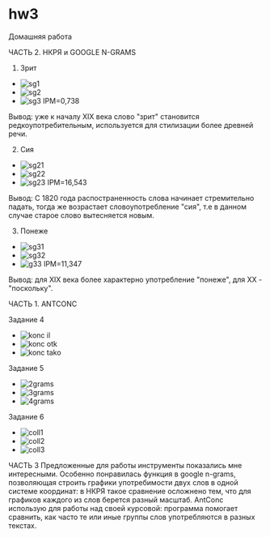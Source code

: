 # hw3
Домашняя работа

ЧАСТЬ 2. НКРЯ и GOOGLE N-GRAMS

1. Зрит
* ![sg1](https://user-images.githubusercontent.com/46749050/55622814-ebe12080-57a9-11e9-9334-db84c6cdc42e.png)
* ![sg2](https://user-images.githubusercontent.com/46749050/55623046-7d509280-57aa-11e9-965d-5c129e109adf.jpg)
* ![sg3](https://user-images.githubusercontent.com/46749050/55623197-f18b3600-57aa-11e9-993d-f519d715bd90.png)
IPM=0,738

Вывод: уже к началу XIX века слово "зрит" становится редкоупотребительным, используется для стилизации более древней речи.

2. Сия
* ![sg21](https://user-images.githubusercontent.com/46749050/55652929-a5191800-57f5-11e9-9778-9f360908c03a.png)
* ![sg22](https://user-images.githubusercontent.com/46749050/55651835-85ccbb80-57f2-11e9-8e0b-90cf4b5129f2.png)
* ![sg23](https://user-images.githubusercontent.com/46749050/55651836-85ccbb80-57f2-11e9-8a4d-941cedc29d75.png)
 IPM=16,543
 
Вывод: С 1820 года распостраненность слова начинает стремительно падать, тогда же возрастает словоупотребление "сия", т.е в данном случае старое слово вытесняется новым.

3. Понеже
* ![sg31](https://user-images.githubusercontent.com/46749050/55667815-05e23800-586a-11e9-9838-d5c98fce7749.png)
* ![sg32](https://user-images.githubusercontent.com/46749050/55667816-05e23800-586a-11e9-9661-6e740ffa6bd2.png)
* ![g33](https://user-images.githubusercontent.com/46749050/55667814-0549a180-586a-11e9-99a8-6ca2d82966a2.png)
IPM=11,347

Вывод: для XIX века более характерно употребление "понеже", для XX - "поскольку".

ЧАСТЬ 1. ANTCONC

Задание 4
* ![konc il](https://user-images.githubusercontent.com/46749050/55672235-6ccf1380-58a1-11e9-8983-336f99daf13f.png)
* ![konc otk](https://user-images.githubusercontent.com/46749050/55672236-6ccf1380-58a1-11e9-90cb-9f15a7981ac4.png)
* ![konc tako](https://user-images.githubusercontent.com/46749050/55672237-6ccf1380-58a1-11e9-8e12-aacda1725714.png)

Задание 5
* ![2grams](https://user-images.githubusercontent.com/46749050/55672656-3b0c7b80-58a6-11e9-94be-299bebd3f321.png)
* ![3grams](https://user-images.githubusercontent.com/46749050/55672657-3ba51200-58a6-11e9-8746-36137474210d.png)
* ![4grams](https://user-images.githubusercontent.com/46749050/55672658-3ba51200-58a6-11e9-8ce6-ee79b8435524.png)

Задание 6
* ![coll1](https://user-images.githubusercontent.com/46749050/55672865-c850cf80-58a8-11e9-8ae7-1d8e9d10bb08.png)
* ![coll2](https://user-images.githubusercontent.com/46749050/55672866-c850cf80-58a8-11e9-8f77-2d53413a59c1.png)
* ![coll3](https://user-images.githubusercontent.com/46749050/55672867-c850cf80-58a8-11e9-89a2-f975cf5f77bc.png)

ЧАСТЬ 3
Предложенные для работы инструменты показались мне интересными. Особенно понравилась функция в google n-grams, позволяющая строить графики употребимости двух слов в одной системе координат: в НКРЯ такое сравнение осложнено тем, что для графиков каждого из слов берется разный масштаб. AntConc использую для работы над своей курсовой: программа помогает сравнить, как часто те или иные группы слов употребляются в разных текстах.
